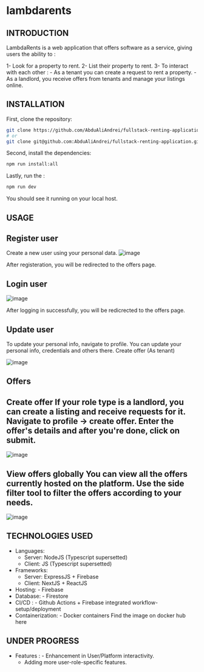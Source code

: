 # lambdarents

INTRODUCTION
------------

LambdaRents is a web application that offers software as a service,
giving users the ability to :

1- Look for a property to rent.
2- List their property to rent. 
3- To interact with each other : 
	- As a tenant you can create a request to rent a property.
	- As a landlord, you receive offers from tenants and manage your listings online. 

INSTALLATION
------------

First, clone the repository:

```bash
git clone https://github.com/AbduAliAndrei/fullstack-renting-application.git
# or
git clone git@github.com:AbduAliAndrei/fullstack-renting-application.git
```
Second, install the dependencies:

```bash
npm run install:all
```

Lastly, run the :
```bash
npm run dev
```

You should see it running on your local host.

USAGE
-----

Register user
--------------
Create a new user using your personal data. 
![image](https://user-images.githubusercontent.com/60021814/145650421-d37e811e-5258-48c3-bf0b-2d12bec5c2e7.png)

After registeration, you will be redirected to the offers page.

Login user
-----------------

![image](https://user-images.githubusercontent.com/60021814/145650566-75af2805-9a44-48e1-a997-87759976ec4a.png)

After logging in successfully, you will be redicrected to the offers page.


Update user
--------------
To update your personal info, navigate to profile.
You can update your personal info, credentials and others there.
Create offer (As tenant)

![image](https://user-images.githubusercontent.com/60021814/145650653-d74a8034-a404-4c85-a5d2-9c88bc577a00.png)


Offers
--------------

Create offer
If your role type is a landlord, you can create a listing and receive requests for it.
Navigate to profile -> create offer. Enter the offer's details and after you're done, click on submit.
----------------------------------------------------------------------------------------------------------
![image](https://user-images.githubusercontent.com/60021814/145650730-c40f135f-6821-44bd-a1be-d1bd5019a11f.png)


View offers globally
You can view all the offers currently hosted on the platform. 
Use the side filter tool to filter the offers according to your needs.
-------------------------------------------------------------------------
![image](https://user-images.githubusercontent.com/60021814/145650809-d1810219-c630-4b26-aac3-3398b0746bef.png)


TECHNOLOGIES USED
----------------
- Languages:
    - Server: NodeJS (Typescript supersetted)
    - Client: JS (Typescript supersetted)
- Frameworks:
    - Server: ExpressJS + Firebase
    - Client: NextJS + ReactJS
- Hosting:
		- Firebase
- Database:
		- Firestore
- CI/CD :
		- Github Actions + Firebase integrated workflow-setup/deployment
- Containerization:
		- Docker containers  Find the image on docker hub here

UNDER PROGRESS
--------------

- Features :
		- Enhancement in User/Platform interactivity.
    - Adding more user-role-specific features.


